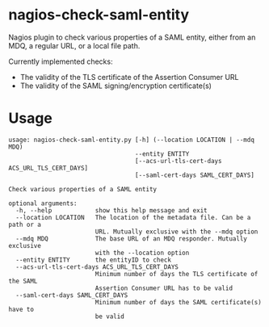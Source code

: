 # nagios-check-saml-entity
Nagios plugin to check various properties of a SAML entity, either from an MDQ,
a regular URL, or a local file path.

Currently implemented checks:

- The validity of the TLS certificate of the Assertion Consumer URL
- The validity of the SAML signing/encryption certificate(s)




# Usage

```
usage: nagios-check-saml-entity.py [-h] (--location LOCATION | --mdq MDQ)
                                   --entity ENTITY
                                   [--acs-url-tls-cert-days ACS_URL_TLS_CERT_DAYS]
                                   [--saml-cert-days SAML_CERT_DAYS]

Check various properties of a SAML entity

optional arguments:
  -h, --help            show this help message and exit
  --location LOCATION   The location of the metadata file. Can be a path or a
                        URL. Mutually exclusive with the --mdq option
  --mdq MDQ             The base URL of an MDQ responder. Mutually exclusive
                        with the --location option
  --entity ENTITY       the entityID to check
  --acs-url-tls-cert-days ACS_URL_TLS_CERT_DAYS
                        Minimum number of days the TLS certificate of the SAML
                        Assertion Consumer URL has to be valid
  --saml-cert-days SAML_CERT_DAYS
                        Minimum number of days the SAML certificate(s) have to
                        be valid
```
